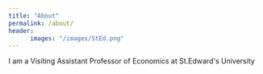 ```yaml
---
title: "About"
permalink: /about/
header:
      images: "/images/StEd.png"
---
```

I am a Visiting Assistant Professor of Economics at St.Edward's University
      
